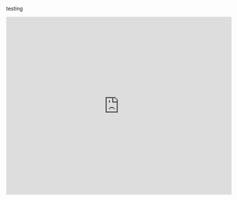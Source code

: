 testing

<iframe src="https://onedrive.live.com/embed?cid=4DB00918E65563FC&resid=4DB00918E65563FC%21360&authkey=AKNKsB4fUstOmV8&em=2&wdAr=1.3333333333333333" frameborder="0" height="481px" width="610px">This is an embedded <a target="_blank" href="http://office.com">Microsoft Office</a> presentation, powered by <a target="_blank" href="http://office.com/webapps">Office Online</a>.</iframe>